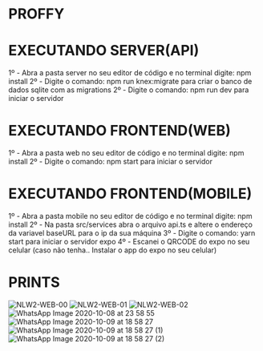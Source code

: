 # PROFFY

# EXECUTANDO SERVER(API)

1º - Abra a pasta server no seu editor de código e no terminal digite: npm install
2º - Digite o comando: npm run knex:migrate para criar o banco de dados sqlite com as migrations
2º - Digite o comando: npm run dev para iniciar o servidor


# EXECUTANDO FRONTEND(WEB)

1º - Abra a pasta web no seu editor de código e no terminal digite: npm install
2º - Digite o comando: npm start para iniciar o servidor

# EXECUTANDO FRONTEND(MOBILE)

1º - Abra a pasta mobile no seu editor de código e no terminal digite: npm install
2º - Na pasta src/services abra o arquivo api.ts e altere o endereço da variavel baseURL para o ip da sua máquina
3º - Digite o comando: yarn start para iniciar o servidor expo
4º - Escanei o QRCODE do expo no seu celular (caso não tenha.. Instalar o app do expo no seu celular)

# PRINTS

![NLW2-WEB-00](https://user-images.githubusercontent.com/45288456/95634877-4a532300-0a61-11eb-8b4c-983dc1573c3f.png)
![NLW2-WEB-01](https://user-images.githubusercontent.com/45288456/95634891-52ab5e00-0a61-11eb-852f-c0c59e376421.png)
![NLW2-WEB-02](https://user-images.githubusercontent.com/45288456/95634907-563ee500-0a61-11eb-8c81-34686aa04a28.png)
![WhatsApp Image 2020-10-08 at 23 58 55](https://user-images.githubusercontent.com/45288456/95634979-7a022b00-0a61-11eb-964a-6655701d8960.jpeg)
![WhatsApp Image 2020-10-09 at 18 58 27](https://user-images.githubusercontent.com/45288456/95634981-7a9ac180-0a61-11eb-9119-e35e5343cf09.jpeg)
![WhatsApp Image 2020-10-09 at 18 58 27 (1)](https://user-images.githubusercontent.com/45288456/95634985-7b335800-0a61-11eb-90a3-cb564dd96790.jpeg)
![WhatsApp Image 2020-10-09 at 18 58 27 (2)](https://user-images.githubusercontent.com/45288456/95634987-7b335800-0a61-11eb-95fb-7cad9edf3a51.jpeg)







